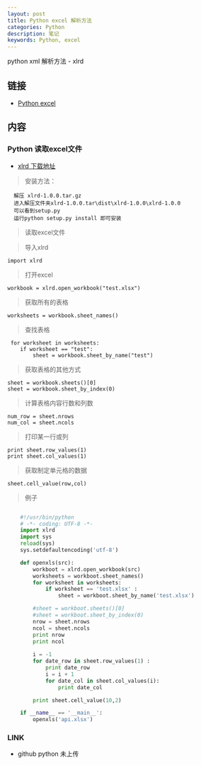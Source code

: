 ```yaml
---
layout: post
title: Python excel 解析方法
categories: Python
description: 笔记
keywords: Python, excel
---
```


python xml 解析方法 - xlrd 

## 链接

* [Python excel](https://tsbxmw.github.io/2016/12/13/Python-xlsx)

##  内容

### Python 读取excel文件

* [xlrd 下载地址](https://pypi.python.org/pypi/xlrd)

> 安装方法：
 
      解压 xlrd-1.0.0.tar.gz 
      进入解压文件夹xlrd-1.0.0.tar\dist\xlrd-1.0.0\xlrd-1.0.0
      可以看到setup.py
      运行python setup.py install 即可安装

> 读取excel文件

> 导入xlrd

    import xlrd

> 打开excel

    workbook = xlrd.open_workbook("test.xlsx")

> 获取所有的表格

    worksheets = workbook.sheet_names()

> 查找表格

     for worksheet in worksheets:
        if worksheet == "test":
            sheet = workbook.sheet_by_name("test")

> 获取表格的其他方式
    
    sheet = workbook.sheets()[0]
    sheet = workbook.sheet_by_index(0)


> 计算表格内容行数和列数

    num_row = sheet.nrows
    num_col = sheet.ncols

> 打印某一行或列

    print sheet.row_values(1)
    print sheet.col_values(1)

> 获取制定单元格的数据

    sheet.cell_value(row,col)

> 例子

```python

    #!/usr/bin/python
    # -*- coding: UTF-8 -*-
    import xlrd 
    import sys
    reload(sys)
    sys.setdefaultencoding('utf-8') 

    def openxls(src):
        workboot = xlrd.open_workbook(src)
        worksheets = workboot.sheet_names()
        for worksheet in worksheets:
            if worksheet == 'test.xlsx' :
                sheet = workboot.sheet_by_name('test.xlsx')

        #sheet = workboot.sheets()[0]
        #sheet = workboot.sheet_by_index(0)
        nrow = sheet.nrows
        ncol = sheet.ncols
        print nrow
        print ncol
        
        i = -1
        for date_row in sheet.row_values(1) :
            print date_row
            i = i + 1
            for date_col in sheet.col_values(i):
                print date_col

        print sheet.cell_value(10,2)

    if __name__ == '__main__':
        openxls('api.xlsx')
```




### LINK
* github python 未上传